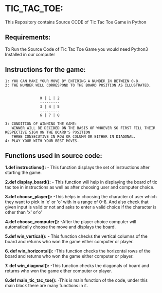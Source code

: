 
# TIC_TAC_TOE:

This Repository contains Source CODE of Tic Tac Toe Game in Python

## Requirements:

To Run the Source Code of Tic Tac Toe Game you would need Python3 Installed in our computer

## Instructions for the game:
    
	
	1: YOU CAN MAKE YOUR MOVE BY ENTERING A NUMBER IN BETWEEN 0-8. 
	2: THE NUMBER WILL CORRESPOND TO THE BOARD POSITION AS ILLUSTRATED.


                    0 | 1 | 2
                    ---------
                    3 | 4 | 5
                    ---------
                    6 | 7 | 8

	3: CONDITION OF WINNING THE GAME:
	   WINNER WILL BE DECIDED ON THE BASIS OF WHOEVER SO FIRST FILL THEIR RESPECTIVE SIGN ON THE BOARD'S POSITION
	   THREE CONSECUTIVE IN ROW OR COLUMN OR EITHER IN DIAGONAL.
	4: PLAY YOUR WITH YOUR BEST MOVES.

   
   ## Functions used in source code:
   
 **1.def instructions():** -  This function displays the set of instructions after starting the game.
   
 **2.def display_board():** - This function will help in displaying the board of tic tac toe in instructions as well as after choosing user  and computer choice.
   
 **3.def choose_player():** -This helps in choosing the character of user which they want to pick in 'x' or 'o' with in a range of 0-8. And also check that given input is valid or not and asks to enter a valid choice if the character is other than 'x' or'o'
   
 **4.def choose_computer():** -After the player choice computer will automatically choose the move and displays the board.
  
**5.def win_vertical():** - This function checks the vertical columns of the board and returns who won the game either computer or player.
 
**6. def win_horizontal():** -This function checks the horizontal rows of the board and returns who won the game either computer or player.
   
**7. def win_diagonal():** -This function checks the diagonals of  board and returns who won the game either computer or player.
   
**8.def main_tic_tac_toe():** -This is main function of the code, under this main block there are many functions in it.


